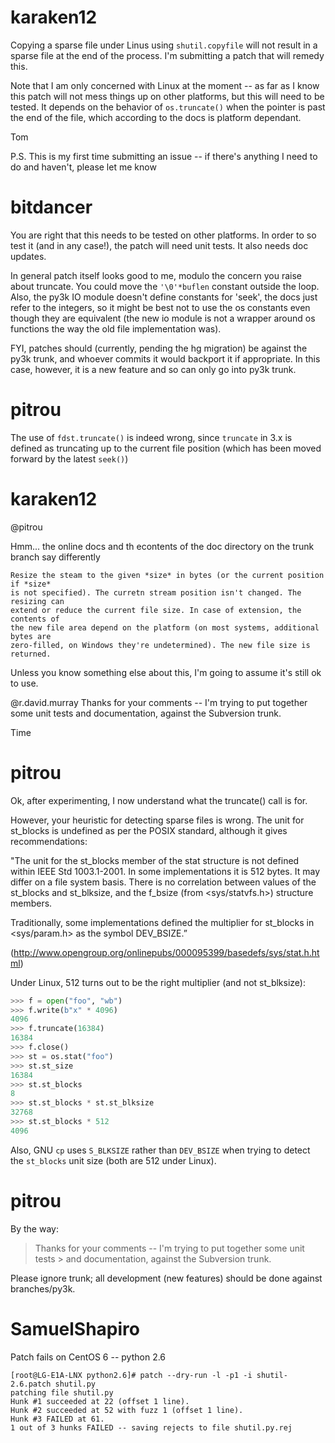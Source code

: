 
# karaken12

Copying a sparse file under Linus using `shutil.copyfile` will not result in a
sparse file at the end of the process. I'm submitting a patch that will remedy
this.

Note that I am only concerned with Linux at the moment -- as far as I know this
patch will not mess things up on other platforms, but this will need to be
tested. It depends on the behavior of `os.truncate()` when the pointer is past
the end of the file, which according to the docs is platform dependant.

Tom

P.S. This is my first time submitting an issue -- if there's anything I need to
do and haven't, please let me know

# bitdancer

You are right that this needs to be tested on other platforms. In order to so
test it (and in any case!), the patch will need unit tests. It also needs doc
updates.

In general patch itself looks good to me, modulo the concern you raise about
truncate. You could move the `'\0'*buflen` constant outside the loop. Also, the
py3k IO module doesn't define constants for 'seek', the docs just refer to the
integers, so it might be best not to use the os constants even though they are
equivalent (the new io module is not a wrapper around os functions the way the
old file implementation was).

FYI, patches should (currently, pending the hg migration) be against the py3k
trunk, and whoever commits it would backport it if appropriate. In this case,
however, it is a new feature and so can only go into py3k trunk.

# pitrou

The use of `fdst.truncate()` is indeed wrong, since `truncate` in 3.x is defined
as truncating up to the current file position (which has been moved forward by
the latest `seek()`)

# karaken12

@pitrou

Hmm... the online docs and th econtents of the doc directory on the trunk branch
say differently

```
Resize the steam to the given *size* in bytes (or the current position if *size*
is not specified). The curretn stream position isn't changed. The resizing can
extend or reduce the current file size. In case of extension, the contents of
the new file area depend on the platform (on most systems, additional bytes are
zero-filled, on Windows they're undetermined). The new file size is returned.
```

Unless you know something else about this, I'm going to assume it's still ok to
use.

@r.david.murray
Thanks for your comments -- I'm trying to put together some unit tests and
documentation, against the Subversion trunk.

Time

# pitrou

Ok, after experimenting, I now understand what the truncate() call is for.

However, your heuristic for detecting sparse files is wrong. The unit for
st_blocks is undefined as per the POSIX standard, although it gives
recommendations:

"The unit for the st_blocks member of the stat structure is not defined within
IEEE Std 1003.1-2001. In some implementations it is 512 bytes. It may differ on
a file system basis. There is no correlation between values of the st_blocks and
st_blksize, and the f_bsize (from <sys/statvfs.h>) structure members.

Traditionally, some implementations defined the multiplier for st_blocks in
<sys/param.h> as the symbol DEV_BSIZE.”

(http://www.opengroup.org/onlinepubs/000095399/basedefs/sys/stat.h.html)

Under Linux, 512 turns out to be the right multiplier (and not st_blksize):

``` python
>>> f = open("foo", "wb")
>>> f.write(b"x" * 4096)
4096
>>> f.truncate(16384)
16384
>>> f.close()
>>> st = os.stat("foo")
>>> st.st_size
16384
>>> st.st_blocks
8
>>> st.st_blocks * st.st_blksize
32768
>>> st.st_blocks * 512
4096
```

Also, GNU `cp` uses `S_BLKSIZE` rather than `DEV_BSIZE` when trying to detect
the `st_blocks` unit size (both are 512 under Linux).

# pitrou

By the way:

> Thanks for your comments -- I'm trying to put together some unit tests > and
> documentation, against the Subversion trunk.

Please ignore trunk; all development (new features) should be done against
branches/py3k.

# SamuelShapiro

Patch fails on CentOS 6 -- python 2.6

```
[root@LG-E1A-LNX python2.6]# patch --dry-run -l -p1 -i shutil-2.6.patch shutil.py
patching file shutil.py
Hunk #1 succeeded at 22 (offset 1 line).
Hunk #2 succeeded at 52 with fuzz 1 (offset 1 line).
Hunk #3 FAILED at 61.
1 out of 3 hunks FAILED -- saving rejects to file shutil.py.rej
```
